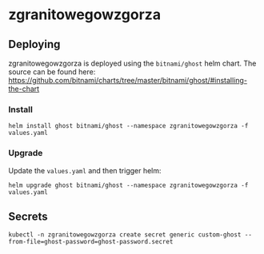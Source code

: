 # zgranitowegowzgorza

## Deploying

zgranitowegowzgorza is deployed using the `bitnami/ghost` helm chart. The source can be found here: https://github.com/bitnami/charts/tree/master/bitnami/ghost/#installing-the-chart

### Install

```
helm install ghost bitnami/ghost --namespace zgranitowegowzgorza -f values.yaml
```

### Upgrade

Update the `values.yaml` and then trigger helm:

```
helm upgrade ghost bitnami/ghost --namespace zgranitowegowzgorza -f values.yaml
```

## Secrets

```
kubectl -n zgranitowegowzgorza create secret generic custom-ghost --from-file=ghost-password=ghost-password.secret
```
